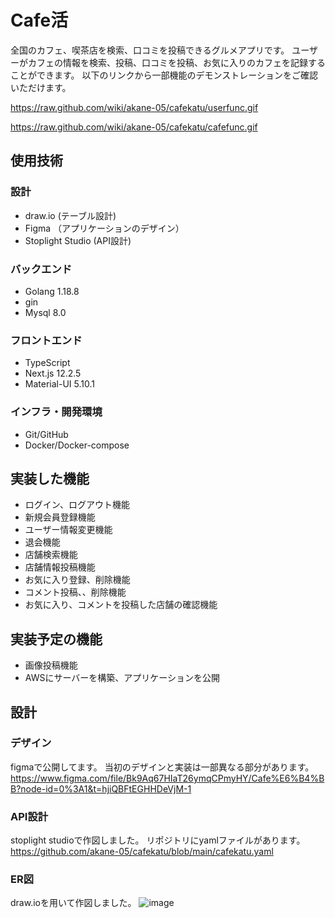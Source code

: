 # Cafe活

全国のカフェ、喫茶店を検索、口コミを投稿できるグルメアプリです。
ユーザーがカフェの情報を検索、投稿、口コミを投稿、お気に入りのカフェを記録することができます。
以下のリンクから一部機能のデモンストレーションをご確認いただけます。

https://raw.github.com/wiki/akane-05/cafekatu/userfunc.gif

https://raw.github.com/wiki/akane-05/cafekatu/cafefunc.gif


## 使用技術
### 設計
* draw.io (テーブル設計)
* Figma （アプリケーションのデザイン）
* Stoplight Studio (API設計)

### バックエンド
* Golang 1.18.8
* gin
* Mysql 8.0

### フロントエンド
* TypeScript
* Next.js 12.2.5
* Material-UI 5.10.1

### インフラ・開発環境
* Git/GitHub
* Docker/Docker-compose

## 実装した機能
* ログイン、ログアウト機能
* 新規会員登録機能
* ユーザー情報変更機能
* 退会機能
* 店舗検索機能
* 店舗情報投稿機能
* お気に入り登録、削除機能
* コメント投稿、、削除機能
* お気に入り、コメントを投稿した店舗の確認機能

## 実装予定の機能
* 画像投稿機能
* AWSにサーバーを構築、アプリケーションを公開

## 設計
### デザイン
figmaで公開してます。
当初のデザインと実装は一部異なる部分があります。
https://www.figma.com/file/Bk9Aq67HIaT26ymqCPmyHY/Cafe%E6%B4%BB?node-id=0%3A1&t=hjiQBFtEGHHDeVjM-1

### API設計
stoplight studioで作図しました。
リポジトリにyamlファイルがあります。
https://github.com/akane-05/cafekatu/blob/main/cafekatu.yaml


### ER図
draw.ioを用いて作図しました。
![image](https://user-images.githubusercontent.com/108785532/207324167-c656185c-aa14-4fe4-b069-aefa931deb97.png)


